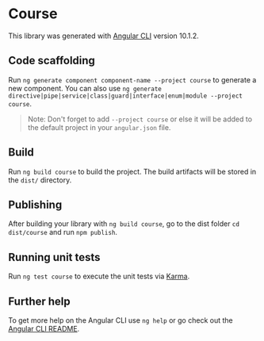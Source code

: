 # Course

This library was generated with [Angular CLI](https://github.com/angular/angular-cli) version 10.1.2.

## Code scaffolding

Run `ng generate component component-name --project course` to generate a new component. You can also use `ng generate directive|pipe|service|class|guard|interface|enum|module --project course`.
> Note: Don't forget to add `--project course` or else it will be added to the default project in your `angular.json` file. 

## Build

Run `ng build course` to build the project. The build artifacts will be stored in the `dist/` directory.

## Publishing

After building your library with `ng build course`, go to the dist folder `cd dist/course` and run `npm publish`.

## Running unit tests

Run `ng test course` to execute the unit tests via [Karma](https://karma-runner.github.io).

## Further help

To get more help on the Angular CLI use `ng help` or go check out the [Angular CLI README](https://github.com/angular/angular-cli/blob/master/README.md).
